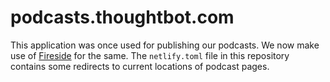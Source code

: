 # podcasts.thoughtbot.com

This application was once used for publishing our podcasts. We now make use of
[Fireside](http://fireside.fm) for the same. The `netlify.toml` file in this
repository contains some redirects to current locations of podcast pages.

